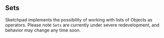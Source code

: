 ## Sets

Sketchpad implements the possibility of working with lists of Objects as operators. Please note `Sets` are currently under severe redevelopment, and behavior may change any time soon. 